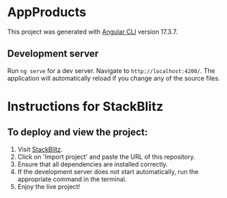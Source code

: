 # AppProducts

This project was generated with [Angular CLI](https://github.com/angular/angular-cli) version 17.3.7.

## Development server

Run `ng serve` for a dev server. Navigate to `http://localhost:4200/`. The application will automatically reload if you change any of the source files.

# Instructions for StackBlitz

## To deploy and view the project:

1. Visit [StackBlitz](https://stackblitz.com/~/github.com/SturnioloBruno/practicingABitOfFront).
2. Click on 'Import project' and paste the URL of this repository.
3. Ensure that all dependencies are installed correctly.
4. If the development server does not start automatically, run the appropriate command in the terminal.
5. Enjoy the live project!
